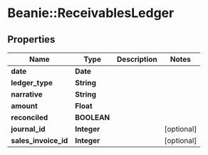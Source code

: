 # Beanie::ReceivablesLedger

## Properties
Name | Type | Description | Notes
------------ | ------------- | ------------- | -------------
**date** | **Date** |  | 
**ledger_type** | **String** |  | 
**narrative** | **String** |  | 
**amount** | **Float** |  | 
**reconciled** | **BOOLEAN** |  | 
**journal_id** | **Integer** |  | [optional] 
**sales_invoice_id** | **Integer** |  | [optional] 


